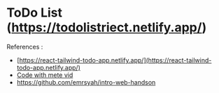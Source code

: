 # ToDo List (https://todolistriect.netlify.app/)

References :

- [https://react-tailwind-todo-app.netlify.app/](https://react-tailwind-todo-app.netlify.app/)
- [Code with mete vid](https://youtu.be/aLxI5MJC210?si=O5ZJOZjk0LHTDA0d)
- https://github.com/emrsyah/intro-web-handson
